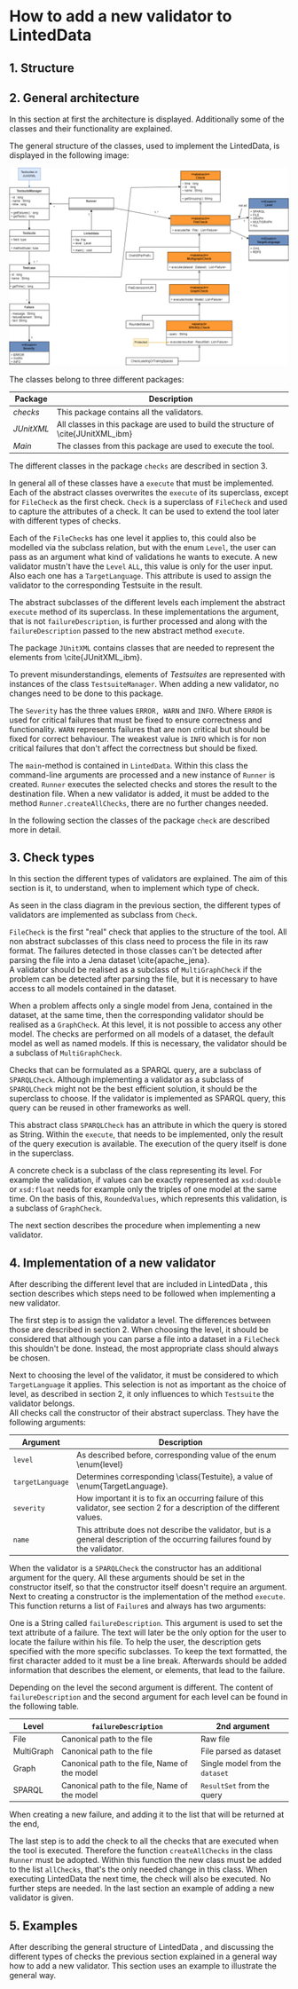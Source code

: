 # How to add a new validator to LintedData  

## 1. Structure  
<!--describe the structure of this document-->

## 2. General architecture  

In this section at first the architecture is displayed.
Additionally some of the classes and their functionality are explained.  

The general structure of the classes, used to implement the LintedData, is displayed in the following image:  

![Class diagram for LintedData](../graphics/class_diagram.png "Class diagram for LintedData")  

The classes belong to three different packages:

<!-- TODO Cite -> Link -->
| Package         | Description     |
|--------------|-----------|
| *checks* | This package contains all the validators.     |
| *JUnitXML*      | All classes in this package are used to build the structure of \cite{JUnitXML_ibm}  |
| *Main* | The classes from this package are used to execute the tool. |

The different classes in the package `checks` are described in section 3.
<!-- TODO keep track of section number -->
In general all of these classes have a `execute` that must be implemented.
Each of the abstract classes overwrites the `execute` of its superclass, except for `FileCheck` as the first check.
`Check` is a superclass of `FileCheck` and used to capture the attributes of a check.
It can be used to extend the tool later with different types of checks.  

Each of the `FileCheck`s has one level it applies to, this could also be modelled via the subclass relation, but with the enum `Level`, the user can pass as an argument what kind of validations he wants to execute.
A new validator mustn't have the `Level` `ALL`, this value is only for the user input.
Also each one has a `TargetLanguage`.
This attribute is used to assign the validator to the corresponding Testsuite in the result.

The abstract subclasses of the different levels each implement the abstract `execute` method of its superclass.
In these implementations the argument, that is not `failureDescription`, is further processed and along with the `failureDescription` passed to the new abstract method `execute`.  

The package `JUnitXML` contains classes that are needed to represent the elements from \cite{JUnitXML_ibm}.
<!-- TODO cite -> link -->
To prevent misunderstandings, elements of *Testsuites* are represented with instances of the class `TestsuiteManager`.
When adding a new validator, no changes need to be done to this package.

The `Severity` has the three values `ERROR, WARN` and `INFO`.
Where `ERROR` is used for critical failures that must be fixed to ensure correctness and functionality.
`WARN` represents failures that are non critical but should be fixed for correct behaviour.
The weakest value is `INFO` which is for non critical failures that don't affect the correctness but should be fixed.  

The `main`-method is contained in `LintedData`.
Within this class the command-line arguments are processed and a new instance of `Runner` is created.
`Runner` executes the selected checks and stores the result to the destination file.
When a new validator is added, it must be added to the method `Runner.createAllChecks`, there are no further changes needed.  

In the following section the classes of the package `check` are described more in detail.
<!-- TODO
* should the classes be described more in detail?
* more details on failure? $\rightarrow$ most important class from JUnitXML
* Apache Jena for parsing, processing?
-->
## 3. Check types  

In this section the different types of validators are explained.
The aim of this section is it, to understand, when to implement which type of check.

As seen in the class diagram in the previous section, the different types of validators are implemented as subclass from `Check`.

<!--TODO don't like this sentence -->
<!--TODO cite -> link -->
`FileCheck` is the first "real" check that applies to the structure of the tool.
All non abstract subclasses of this class need to process the file in its raw format.
The failures detected in those classes can't be detected after parsing the file into a Jena dataset \cite{apache_jena}.  
A validator should be realised as a subclass of `MultiGraphCheck` if the problem can be detected after parsing the file, but it is necessary to have access to all models contained in the dataset.

When a problem affects only a single model from Jena, contained in the dataset, at the same time, then the corresponding validator should be realised as a `GraphCheck`.
At this level, it is not possible to access any other model.
The checks are performed on all models of a dataset, the default model as well as named models.
If this is necessary, the validator should be a subclass of `MultiGraphCheck`.

Checks that can be formulated as a SPARQL query, are a subclass of `SPARQLCheck`.
Although implementing a validator as a subclass of `SPARQLCheck` might not be the best efficient solution, it should be the superclass to choose.
If the validator is implemented as SPARQL query, this query can be reused in other frameworks as well.

This abstract class `SPARQLCheck` has an attribute in which the query is stored as String.
Within the `execute`, that needs to be implemented, only the result of the query execution is available.
The execution of the query itself is done in the superclass.

A concrete check is a subclass of the class representing its level.
For example the validation, if values can be exactly represented as `xsd:double` or `xsd:float` needs for example only the triples of one model at the same time.
On the basis of this, `RoundedValues`, which represents this validation, is a subclass of `GraphCheck`.  

The next section describes the procedure when implementing a new validator.
<!-- TODO
	* describe the different types of test
<-->
## 4. Implementation of a new validator  

After describing the different level that are included in LintedData , this section describes which steps need to be followed when implementing a new validator.  

The first step is to assign the validator a level.
The differences between those are described in section 2.
When choosing the level, it should be considered that although you can parse a file into a dataset in a `FileCheck` this shouldn't be done.
Instead, the most appropriate class should always be chosen.

Next to choosing the level of the validator, it must be considered to which `TargetLanguage` it applies.
This selection is not as important as the choice of level, as described in section 2, it only influences to which `Testsuite` the validator belongs.  
All checks call the constructor of their abstract superclass.
They have the following arguments:  

| Argument         | Description |
|--------------|-----------------------|
| `level` | As described before, corresponding value of the enum \enum{level}  |
| `targetLanguage`      | Determines corresponding \class{Testuite}, a value of \enum{TargetLanguage}. |
| `severity` | How important it is to fix an occurring failure of this validator, see section 2 for a description of the different values. |
| `name`| This attribute does not describe the validator, but is a general description of the occurring failures found by the validator. |

When the validator is a `SPARQLCheck` the constructor has an additional argument for the query.
All these arguments should be set in the constructor itself, so that the constructor itself doesn't require an argument.  
Next to creating a constructor is the implementation of the method `execute`.
This function returns a list of `Failure`s and always has two arguments:

One is a String called `failureDescription`.
This argument is used to set the text attribute of a failure.
The text will later be the only option for the user to locate the failure within his file.
To help the user, the description gets specified with the more specific subclasses.
To keep the text formatted, the first character added to it must be a line break.
Afterwards should be added information that describes the element, or elements, that lead to the failure.

Depending on the level the second argument is different.
The content of `failureDescription` and the second argument for each level can be found in the following table.

| Level         | `failureDescription`     | 2nd argument |
|--------------|-----------|------------|
| File | Canonical path to the file | Raw file      
| MultiGraph | Canonical path to the file | File parsed as dataset |
| Graph | Canonical path to the file, Name of the model | Single model from the `dataset` |
| SPARQL | Canonical path to the file, Name of the model | `ResultSet` from the query

When creating a new failure, and adding it to the list that will be returned at the end,
<!-- TODO continue -->
The last step is to add the check to all the checks that are executed when the tool is executed.
Therefore the function `createAllChecks` in the class `Runner` must be adopted.
Within this function the new class must be added to the list `allChecks`, that's the only needed change in this class.
When executing LintedData the next time, the check will also be executed.
No further steps are needed.
In the last section an example of adding a new validator is given.  

<!-- TODO
\begin{enumerate}
	- implementation of the \function{execute}
		* how to customise \argument{failureDescription}
	- test check
	\begin{itemize}
		* JUnit Test
		* test the \enquote{lowest} \function{execute} function
-->
## 5. Examples  

After describing the general structure of LintedData , and discussing the different types of checks the previous section explained in a general way how to add a new validator.
This section uses an example to illustrate the general way.  
<!-- TODO
documentation of creating a check for each level
-->
